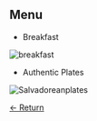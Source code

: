 ## Menu
* Breakfast

![breakfast](https://user-images.githubusercontent.com/79248498/163771372-f8aff065-62c9-4935-8d39-d34500cb53ff.jpg)

* Authentic Plates

![Salvadoreanplates](https://user-images.githubusercontent.com/79248498/163771390-081dfa3d-814b-4726-b21f-669fab867b9c.jpg)


[<- Return](./)
